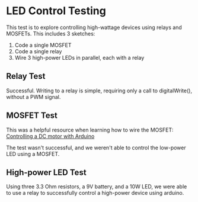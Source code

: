 # LED Control Testing

This test is to explore controlling high-wattage devices using relays and
MOSFETs. This includes 3 sketches:

1. Code a single MOSFET
2. Code a single relay
3. Wire 3 high-power LEDs in parallel, each with a relay

## Relay Test

Successful. Writing to a relay is simple, requiring only a call to
digitalWrite(), without a PWM signal.

## MOSFET Test

This was a helpful resource when learning how to wire the MOSFET:
[Controlling a DC motor with Arduino](https://enricosimonetti.com/control-a-motor-speed-with-arduino/)

The test wasn't successful, and we weren't able to control the low-power LED
using a MOSFET.

## High-power LED Test

Using three 3.3 Ohm resistors, a 9V battery, and a 10W LED, we were able to use
a relay to successfully control a high-power device using arduino.
